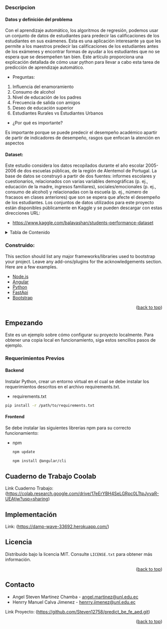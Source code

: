 <div id="top"></div>

### Descripcion

#### Datos y definición del problema
Con el aprendizaje automático, los algoritmos de regresión, podemos usar un conjunto de datos de estudiantes para predecir las calificaciones de los estudiantes en sus exámenes. Esta es una aplicación interesante ya que les permite a los maestros predecir las calificaciones de los estudiantes antes de los exámenes y encontrar formas de ayudar a los estudiantes que no se espera que se desempeñen tan bien. Este artículo proporciona una explicación detallada de cómo usar python para llevar a cabo esta tarea de predicción de aprendizaje automático.


- Preguntas:
1. Influencia del enamoramiento
2. Consumo de alcohol
3. Nivel de educación de los padres
4. Frecuencia de salida con amigos
5. Deseo de educación superior
6. Estudiantes Rurales vs Estudiantes Urbanos

- ¿Por qué es importante?

Es importante porque se puede predecir el desempeño académico apartir de partir de indicadores de desempeño, rasgos que enfocan la atención en aspectos

#### Dataset:
Este estudio considera los datos recopilados durante el año escolar 2005-2006 de dos escuelas públicas, de la región de Alentemol de Portugal. La base de datos se construyó a partir de dos fuentes: informes escolares y cuestionarios, relacionados con varias variables demográficas (p. ej., educación de la madre, ingresos familiares), sociales/emocionales (p. ej., consumo de alcohol) y relacionadas con la escuela (p. ej., número de fracasos en clases anteriores) que son se espera que afecte el desempeño de los estudiantes. Los conjuntos de datos utilizados para este proyecto están disponibles públicamente en Kaggle y se pueden descargar con estas direcciones URL:
- https://www.kaggle.com/balavashan/students-performance-dataset


<!-- TABLE OF CONTENTS -->
<details>
  <summary>Tabla de Contenido</summary>
  <ol>
    <li>
      <a href="#getting-started">Empezando</a>
      <ul>
        <li><a href="#prerequisites">Requerimientos Previos</a></li>
      </ul>
    </li>
    <li><a href="#license">Licencia</a></li>
    <li><a href="#contact">Contacto</a></li>
  </ol>
</details>


### Construido:

This section should list any major frameworks/libraries used to bootstrap your project. Leave any add-ons/plugins for the acknowledgements section. Here are a few examples.

* [Node.js](https://nodejs.org/es/)
* [Angular](https://angular.io/)
* [Python](https://www.python.org/)
* [FastApi](https://fastapi.tiangolo.com/)
* [Bootstrap](https://getbootstrap.com)

<p align="right">(<a href="#top">back to top</a>)</p>



<!-- GETTING STARTED -->
## Empezando

Este es un ejemplo sobre cómo configurar su proyecto localmente. Para obtener una copia local en funcionamiento, siga estos sencillos pasos de ejemplo.

### Requerimientos Previos

#### Backend

Instalar Python, crear un entorno virtual en el cual se debe instalar los requerimientos descritos en el archivo requirements.txt.

* requirements.txt
 ```sh
 pip install -r /path/to/requirements.txt
 ```
#### Frontend

Se debe instalar las siguientes librerias npm para su correcto funcionamiento:

* npm
  ```sh
  npm update 
  ```
  
  ```sh
  npm install @angular/cli
  ```


## Cuaderno de Trabajo Coolab

Link Cuaderno Trabajo: (https://colab.research.google.com/drive/17eErYBH4SeLGRpc0LTtpJyvaR-UEAtjw?usp=sharing)

## Implementación

Link: (https://damp-wave-33692.herokuapp.com/)

<!-- LICENSE -->
## Licencia

Distribuido bajo la licencia MIT. Consulte `LICENSE.txt` para obtener más información.

<p align="right">(<a href="#top">back to top</a>)</p>

<!-- CONTACT -->
## Contacto

- Angel Steven Martinez Chamba - angel.martinez@unl.edu.ec
- Henrry Manuel Calva Jimenez - henrry.jimenez@unl.edu.ec


Link Proyecto: (https://github.com/Steven12758/predict_be_fe_aed.git)

<p align="right">(<a href="#top">back to top</a>)</p>


<!-- MARKDOWN LINKS & IMAGES -->
<!-- https://www.markdownguide.org/basic-syntax/#reference-style-links -->
[contributors-shield]: https://img.shields.io/github/contributors/othneildrew/Best-README-Template.svg?style=for-the-badge
[contributors-url]: https://github.com/othneildrew/Best-README-Template/graphs/contributors
[forks-shield]: https://img.shields.io/github/forks/othneildrew/Best-README-Template.svg?style=for-the-badge
[forks-url]: https://github.com/othneildrew/Best-README-Template/network/members
[stars-shield]: https://img.shields.io/github/stars/othneildrew/Best-README-Template.svg?style=for-the-badge
[stars-url]: https://github.com/othneildrew/Best-README-Template/stargazers
[issues-shield]: https://img.shields.io/github/issues/othneildrew/Best-README-Template.svg?style=for-the-badge
[issues-url]: https://github.com/othneildrew/Best-README-Template/issues
[license-shield]: https://img.shields.io/github/license/othneildrew/Best-README-Template.svg?style=for-the-badge
[license-url]: https://github.com/othneildrew/Best-README-Template/blob/master/LICENSE.txt
[linkedin-shield]: https://img.shields.io/badge/-LinkedIn-black.svg?style=for-the-badge&logo=linkedin&colorB=555
[linkedin-url]: https://linkedin.com/in/othneildrew
[product-screenshot]: images/screenshot.png
